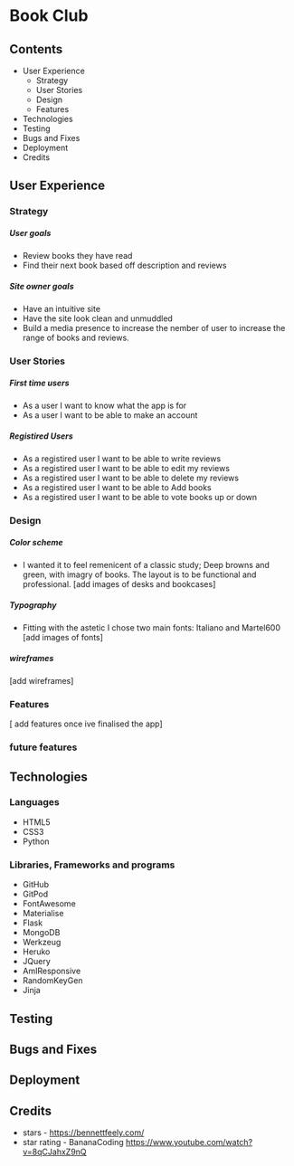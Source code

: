 # Book Club
## Contents

- User Experience
    - Strategy
    - User Stories
    - Design
    - Features
- Technologies
- Testing
- Bugs and Fixes
- Deployment
- Credits

## User Experience

### Strategy

##### User goals
- Review books they have read
- Find their next book based off description and reviews

##### Site owner goals
- Have an intuitive site
- Have the site look clean and unmuddled
- Build a media presence to increase the nember of user to increase the range of books and reviews.

### User Stories
    
##### First time users

- As a user I want to know what the app is for
- As a user I want to be able to make an account
    
##### Registired Users

- As a registired user I want to be able to write reviews
- As a registired user I want to be able to edit my reviews
- As a registired user I want to be able to delete my reviews
- As a registired user I want to be able to Add books
- As a registired user I want to be able to vote books up or down

<!--##### Admin

- As an admin I want to be able to delete any review
- As an admin I want to be able to remove any user
- As an admin I want to be able to add genres 
- As an admin I want to be able to edit genres -->

### Design

##### Color scheme

- I wanted it to feel remenicent of a classic study; Deep browns and green, with imagry of books. The layout is to be functional and professional. [add images of desks and bookcases]

##### Typography

- Fitting with the astetic I chose two main fonts: Italiano and Martel600 [add images of fonts]

##### wireframes

[add wireframes]

### Features
    
[ add features once ive finalised the app]

### future features

## Technologies

### Languages
- HTML5
- CSS3
- Python

### Libraries, Frameworks and programs
- GitHub
- GitPod
- FontAwesome
- Materialise
- Flask
- MongoDB
- Werkzeug
- Heruko
- JQuery
- AmIResponsive
- RandomKeyGen
- Jinja

## Testing

## Bugs and Fixes

## Deployment

## Credits

- stars - https://bennettfeely.com/
- star rating - BananaCoding https://www.youtube.com/watch?v=8qCJahxZ9nQ